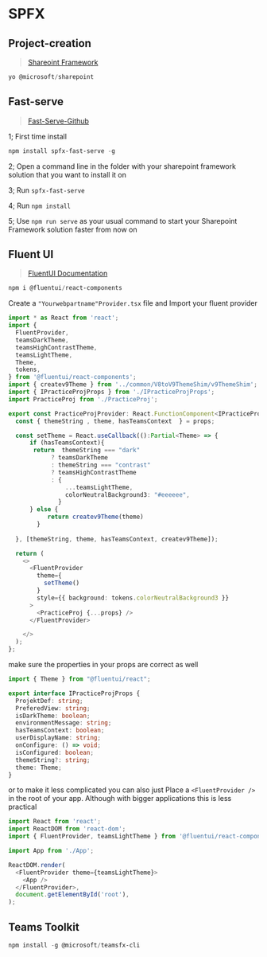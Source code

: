 # SPFX

## Project-creation

> [Shareoint Framework](https://learn.microsoft.com/en-us/sharepoint/dev/spfx/set-up-your-development-environment)

```powershell
yo @microsoft/sharepoint
```

## Fast-serve

> [Fast-Serve-Github](https://github.com/s-KaiNet/spfx-fast-serve)

1; First time install

```powershell
npm install spfx-fast-serve -g
```

2; Open a command line in the folder with your sharepoint framework solution that you want to install it on

3; Run ``` spfx-fast-serve ```

4; Run ``` npm install ```

5; Use ``` npm run serve ``` as your usual command to start your Sharepoint Framework solution faster from now on

## Fluent UI

> [FluentUI Documentation](https://react.fluentui.dev/?path=/docs/concepts-developer-quick-start--page)

```powershell
npm i @fluentui/react-components
```

Create a `"Yourwebpartname"Provider.tsx` file and Import your fluent provider

```typescript
import * as React from 'react';
import {
  FluentProvider,
  teamsDarkTheme,
  teamsHighContrastTheme,
  teamsLightTheme,
  Theme,
  tokens,
} from '@fluentui/react-components';
import { createv9Theme } from '../common/V8toV9ThemeShim/v9ThemeShim';
import { IPracticeProjProps } from './IPracticeProjProps';
import PracticeProj from './PracticeProj';

export const PracticeProjProvider: React.FunctionComponent<IPracticeProjProps > = (props: React.PropsWithChildren<IPracticeProjProps >) => {
  const { themeString , theme, hasTeamsContext  } = props;

  const setTheme = React.useCallback(():Partial<Theme> => {
      if (hasTeamsContext){
       return  themeString === "dark"
            ? teamsDarkTheme
            : themeString === "contrast"
            ? teamsHighContrastTheme
            : {
                ...teamsLightTheme,
                colorNeutralBackground3: "#eeeeee",
              }
      } else {
           return createv9Theme(theme)
        }
    
  }, [themeString, theme, hasTeamsContext, createv9Theme]);

  return (
    <>
      <FluentProvider
        theme={
          setTheme()
        }
        style={{ background: tokens.colorNeutralBackground3 }}
      >
        <PracticeProj {...props} />
      </FluentProvider>

    </>
  );
};
```

make sure the properties in your props are correct as well

```typescript
import { Theme } from "@fluentui/react";

export interface IPracticeProjProps {
  ProjektDef: string;
  PreferedView: string;
  isDarkTheme: boolean;
  environmentMessage: string;
  hasTeamsContext: boolean;
  userDisplayName: string;
  onConfigure: () => void;
  isConfigured: boolean;
  themeString?: string;
  theme: Theme;
}
```

or to make it less complicated you can also just Place a ``` <FluentProvider /> ``` in the root of your app. Although with bigger applications this is less practical

```typescript
import React from 'react';
import ReactDOM from 'react-dom';
import { FluentProvider, teamsLightTheme } from '@fluentui/react-components';

import App from './App';

ReactDOM.render(
  <FluentProvider theme={teamsLightTheme}>
    <App />
  </FluentProvider>,
  document.getElementById('root'),
);
```

## Teams Toolkit

```powershell
npm install -g @microsoft/teamsfx-cli
```
